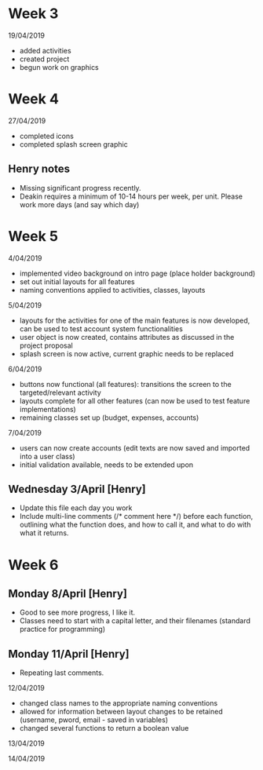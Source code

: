 # Week 3
19/04/2019
* added activities
* created project
* begun work on graphics


# Week 4
27/04/2019
* completed icons
* completed splash screen graphic

## Henry notes
- Missing significant progress recently.
- Deakin requires a minimum of 10-14 hours per week, per unit. Please work more days (and say which day)

# Week 5
4/04/2019 
* implemented video background on intro page (place holder background)
* set out initial layouts for all features
* naming conventions applied to activities, classes, layouts

5/04/2019 
* layouts for the activities for one of the main features is now developed, can be used to test account system functionalities
* user object is now created, contains attributes as discussed in the project proposal
* splash screen is now active, current graphic needs to be replaced

6/04/2019 
* buttons now functional (all features): transitions the screen to the targeted/relevant activity
* layouts complete for all other features (can now be used to test feature implementations)
* remaining classes set up (budget, expenses, accounts)

7/04/2019 
* users can now create accounts (edit texts are now saved and imported into a user class)
* initial validation available, needs to be extended upon

## Wednesday 3/April [Henry]
- Update this file each day you work
- Include multi-line comments (/* comment here */) before each function, outlining what the function does, and how to call it, and what to do with what it returns.

# Week 6

## Monday 8/April [Henry]
- Good to see more progress, I like it.
- Classes need to start with a capital letter, and their filenames (standard practice for programming)

## Monday 11/April [Henry]
- Repeating last comments.

12/04/2019
* changed class names to the appropriate naming conventions
* allowed for information between layout changes to be retained (username, pword, email - saved in variables)
* changed several functions to return a boolean value

13/04/2019

14/04/2019

